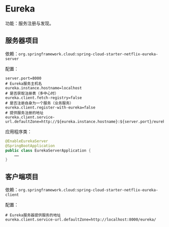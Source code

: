 # Eureka

功能：服务注册与发现。

## 服务器项目

依赖：`org.springframework.cloud:spring-cloud-starter-netflix-eureka-server`

配置：

``` properties
server.port=8000
# Eureka服务主机名
eureka.instance.hostname=localhost
# 是否获取注册表（多中心时）
eureka.client.fetch-registry=false
# 是否注册自身为一个服务（业务服务）
eureka.client.register-with-eureka=false
# 提供服务注册的地址
eureka.client.service-url.defaultZone=http://${eureka.instance.hostname}:${server.port}/eureka/
```

应用程序类：

``` java
@EnableEurekaServer
@SpringBootApplication
public class EurekaServerApplication {
    ……
}
```

## 客户端项目

依赖：`org.springframework.cloud:spring-cloud-starter-netflix-eureka-client`

配置：

``` properties
# Eureka服务器提供服务的地址
eureka.client.service-url.defaultZone=http://localhost:8000/eureka/
```

